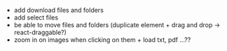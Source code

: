 - add download files and folders
- add select files
- be able to move files and folders (duplicate element + drag and drop -> react-draggable?)
- zoom in on images when clicking on them + load txt, pdf ...?? 
